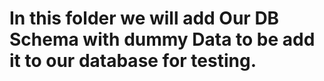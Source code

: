 # In this folder we will add Our DB Schema with dummy Data to be add it to our database for testing.
